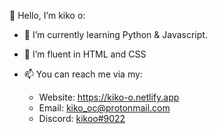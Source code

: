 👋 Hello, I’m kiko o:

- 🌱 I’m currently learning Python & Javascript.

- 🧠 I’m fluent in HTML and CSS

- 📫 You can reach me via my:
  - Website: https://kiko-o.netlify.app
  - Email: kiko_oc@protonmail.com
  - Discord: <a href="https://discordapp.com/users/854790762893803551/">kikoo#9022</a>

<!--

- 💪 Websites/Projects I've developed include:
  -
  -
  -

-->
